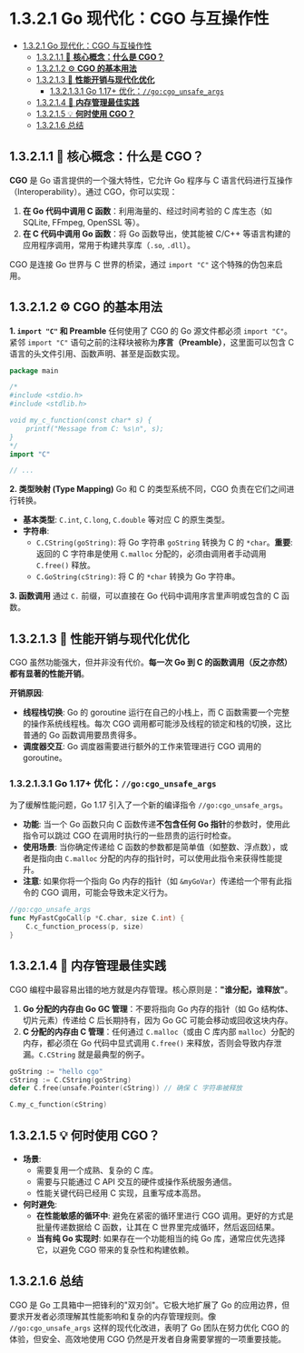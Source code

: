 # 1.3.2.1 Go 现代化：CGO 与互操作性

<!-- TOC START -->
- [1.3.2.1 Go 现代化：CGO 与互操作性](#1321-go-现代化cgo-与互操作性)
  - [1.3.2.1.1 🎯 **核心概念：什么是 CGO？**](#13211--核心概念什么是-cgo)
  - [1.3.2.1.2 ⚙️ **CGO 的基本用法**](#13212-️-cgo-的基本用法)
  - [1.3.2.1.3 🚀 **性能开销与现代化优化**](#13213--性能开销与现代化优化)
    - [1.3.2.1.3.1 Go 1.17+ 优化：`//go:cgo_unsafe_args`](#132131-go-117-优化gocgo_unsafe_args)
  - [1.3.2.1.4 🧠 **内存管理最佳实践**](#13214--内存管理最佳实践)
  - [1.3.2.1.5 💡 **何时使用 CGO？**](#13215--何时使用-cgo)
  - [1.3.2.1.6 总结](#13216-总结)
<!-- TOC END -->

## 1.3.2.1.1 🎯 **核心概念：什么是 CGO？**

**CGO** 是 Go 语言提供的一个强大特性，它允许 Go 程序与 C 语言代码进行互操作（Interoperability）。通过 CGO，你可以实现：

1. **在 Go 代码中调用 C 函数**：利用海量的、经过时间考验的 C 库生态（如 SQLite, FFmpeg, OpenSSL 等）。
2. **在 C 代码中调用 Go 函数**：将 Go 函数导出，使其能被 C/C++ 等语言构建的应用程序调用，常用于构建共享库（`.so`, `.dll`）。

CGO 是连接 Go 世界与 C 世界的桥梁，通过 `import "C"` 这个特殊的伪包来启用。

## 1.3.2.1.2 ⚙️ **CGO 的基本用法**

**1. `import "C"` 和 Preamble**
任何使用了 CGO 的 Go 源文件都必须 `import "C"`。紧邻 `import "C"` 语句之前的注释块被称为**序言（Preamble）**，这里面可以包含 C 语言的头文件引用、函数声明、甚至是函数实现。

```go
package main

/*
#include <stdio.h>
#include <stdlib.h>

void my_c_function(const char* s) {
    printf("Message from C: %s\n", s);
}
*/
import "C"

// ...
```

**2. 类型映射 (Type Mapping)**
Go 和 C 的类型系统不同，CGO 负责在它们之间进行转换。

- **基本类型**: `C.int`, `C.long`, `C.double` 等对应 C 的原生类型。
- **字符串**:
  - `C.CString(goString)`: 将 Go 字符串 `goString` 转换为 C 的 `*char`。**重要**: 返回的 C 字符串是使用 `C.malloc` 分配的，必须由调用者手动调用 `C.free()` 释放。
  - `C.GoString(cString)`: 将 C 的 `*char` 转换为 Go 字符串。

**3. 函数调用**
通过 `C.` 前缀，可以直接在 Go 代码中调用序言里声明或包含的 C 函数。

## 1.3.2.1.3 🚀 **性能开销与现代化优化**

CGO 虽然功能强大，但并非没有代价。**每一次 Go 到 C 的函数调用（反之亦然）都有显著的性能开销**。

**开销原因**:

- **线程栈切换**: Go 的 goroutine 运行在自己的小栈上，而 C 函数需要一个完整的操作系统线程栈。每次 CGO 调用都可能涉及线程的锁定和栈的切换，这比普通的 Go 函数调用要昂贵得多。
- **调度器交互**: Go 调度器需要进行额外的工作来管理进行 CGO 调用的 goroutine。

### 1.3.2.1.3.1 Go 1.17+ 优化：`//go:cgo_unsafe_args`

为了缓解性能问题，Go 1.17 引入了一个新的编译指令 `//go:cgo_unsafe_args`。

- **功能**: 当一个 Go 函数只向 C 函数传递**不包含任何 Go 指针**的参数时，使用此指令可以跳过 CGO 在调用时执行的一些昂贵的运行时检查。
- **使用场景**: 当你确定传递给 C 函数的参数都是简单值（如整数、浮点数），或者是指向由 `C.malloc` 分配的内存的指针时，可以使用此指令来获得性能提升。
- **注意**: 如果你将一个指向 Go 内存的指针（如 `&myGoVar`）传递给一个带有此指令的 CGO 调用，可能会导致未定义行为。

```go
//go:cgo_unsafe_args
func MyFastCgoCall(p *C.char, size C.int) {
    C.c_function_process(p, size)
}
```

## 1.3.2.1.4 🧠 **内存管理最佳实践**

CGO 编程中最容易出错的地方就是内存管理。核心原则是：**"谁分配，谁释放"**。

1. **Go 分配的内存由 Go GC 管理**：不要将指向 Go 内存的指针（如 Go 结构体、切片元素）传递给 C 后长期持有，因为 Go GC 可能会移动或回收这块内存。
2. **C 分配的内存由 C 管理**：任何通过 `C.malloc`（或由 C 库内部 `malloc`）分配的内存，都必须在 Go 代码中显式调用 `C.free()` 来释放，否则会导致内存泄漏。`C.CString` 就是最典型的例子。

```go
goString := "hello cgo"
cString := C.CString(goString)
defer C.free(unsafe.Pointer(cString)) // 确保 C 字符串被释放

C.my_c_function(cString)
```

## 1.3.2.1.5 💡 **何时使用 CGO？**

- **场景**:
  - 需要复用一个成熟、复杂的 C 库。
  - 需要与只能通过 C API 交互的硬件或操作系统服务通信。
  - 性能关键代码已经用 C 实现，且重写成本高昂。
- **何时避免**:
  - **在性能敏感的循环中**: 避免在紧密的循环里进行 CGO 调用。更好的方式是批量传递数据给 C 函数，让其在 C 世界里完成循环，然后返回结果。
  - **当有纯 Go 实现时**: 如果存在一个功能相当的纯 Go 库，通常应优先选择它，以避免 CGO 带来的复杂性和构建依赖。

## 1.3.2.1.6 总结

CGO 是 Go 工具箱中一把锋利的"双刃剑"。它极大地扩展了 Go 的应用边界，但要求开发者必须理解其性能影响和复杂的内存管理规则。像 `//go:cgo_unsafe_args` 这样的现代化改进，表明了 Go 团队在努力优化 CGO 的体验，但安全、高效地使用 CGO 仍然是开发者自身需要掌握的一项重要技能。
